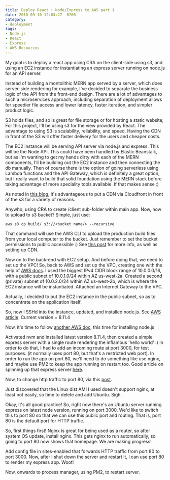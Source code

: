 ```yaml
---
title: Deploy React + Node/Express to AWS part 1
date: 2018-09-10 12:03:27 -0700
category:
- deployment
tags: 
- Node.js
- React
- Express
- AWS Resources
---
```


My goal is to deploy a react app using CRA on the client-side using s3, and using an EC2 instance for instantiating an express server running on node.js for an API server. 

Instead of building a montolithic MERN app served by a server, which does server-side rendering for example, I've decided to separate the business logic of the API from the front-end design. There are a lot of advantages to such a microservices approach, including separation of deployment allows for speedier file access and lower latency, faster iteration, and simpler product logic. 

S3 holds files, and so is great for file storage or for hosting a static website; For this project, I'll be using s3 for the view provided by React. The advantage to using S3 is scalability, reliability, and speed. Having the CDN in front of the S3 will offer faster delivery for the users and cheaper costs.

The EC2 instance will be serving API server via node.js and express. This will be the Node API. This could have been handled by Elastic Beanstalk, but as I'm wanting to get my hands dirty with each of the MERN components, I'll be building out the EC2 instance and then connecting the db manually. Then of course there is the option of going serverless using Lambda functions and the API Gateway, which is definitely a great option, but I really want to build that solid foundation using the MERN stack before taking advantage of more speciality tools available. If that makes sense :)

As noted in [this blog](https://stackoverflow.com/questions/41250087/how-to-deploy-a-react-nodejs-express-application-to-aws), it's advantageous to put a CDN via Cloudfront in front of the s3 for a variety of reasons. 

Anywho, using CRA to create /client sub-folder within main app. Now, how to upload to s3 bucket? Simple, just use:
```
aws s3 cp build/ s3://<bucket name/> --recursive
```
That command will use the AWS CLI to upload the production build files from your local computer to the bucket. Just remember to set the bucket permissions to public accessible :) See [this post](https://stackoverflow.com/questions/5123208/upload-folder-with-subfolders-using-s3-and-the-aws-console) for more info, as well as setting up CDN.

Now on to the back-end with EC2 setup. And before doing that, we need to set up the VPC! So, back to AWS and set up the VPC, creating one with the help of [AWS docs](https://docs.aws.amazon.com/vpc/latest/userguide/working-with-vpcs.html). I used the biggest IPv4 CIDR block range of 10.0.0.0/16, with a public subnet of 10.0.1.0/24 within AZ us-west-2a. Created a second (private) subnet of 10.0.2.0/24 within AZ us-west-2b, which is where the EC2 instance will be instantiated. Attached an Internet Gateway to the VPC.

Actually, I decided to put the EC2 instance in the public subnet, so as to concentrate on the application itself. 


So, now I SSHd into the instance, updated, and installed node.js. See [AWS article](https://docs.aws.amazon.com/AWSEC2/latest/UserGuide/AccessingInstancesLinux.html). Current version = 8.11.4


Now, it's time to follow [another AWS doc](https://docs.aws.amazon.com/sdk-for-javascript/v2/developer-guide/setting-up-node-on-ec2-instance.html), this time for installing node.js

Activated nvm and installed latest version 8.11.4, then created a simple express server with a single route rendering the inflamous 'hello world' :) In order to do that, I had to add an incoming route at port 3000, for test purposes. (it normally uses port 80, but that's a restricted web port). In order to run the app on port 80, we'll need to do something like use nginx, and maybe use PM2 to keep the app running on restart too. Good article on spinning up that express server [here](https://hackernoon.com/tutorial-creating-and-managing-a-node-js-server-on-aws-part-1-d67367ac5171).

Now, to change http traffic to port 80, via this [post](https://hackernoon.com/tutorial-creating-and-managing-a-node-js-server-on-aws-part-2-5fbdea95f8a1).

Just discovered that the Linux dist AMI I used doesn't support nginx, at least not easily, so time to delete and add Ubuntu. Sigh.


Okay, it's all good practice! So, right now there's an Ubuntu server running express on latest node version, running on port 3000. We'd like to switch this to port 80 so that we can use this public port and routing. That is, port 80 is the default port for HTTP traffic.

So, first things first! Nginx is great for being used as a router, so after system OS update, install nginx. This gets nginx to run automatically, so going to port 80 now shows that homepage. We are making progress!

Add config file in sites-enabled that forwards HTTP traffic from port 80 to port 3000. Now, after I shut down the server and restart it, I can use port 80 to render my express app. Woot! 

Now, onwards to process manager, using PM2, to restart server.




